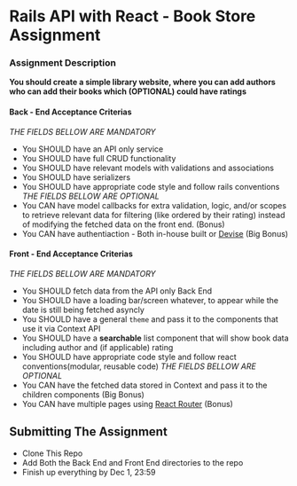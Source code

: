 # Rails API with React - Book Store Assignment

### Assignment Description

**You should create a simple library website, where you can add authors who can add their books which (OPTIONAL) could have ratings**

#### Back - End Acceptance Criterias

*THE FIELDS BELLOW ARE MANDATORY*
- You SHOULD have an API only service
- You SHOULD have full CRUD functionality
- You SHOULD have relevant models with validations and associations
- You SHOULD have serializers
- You SHOULD have appropriate code style and follow rails conventions
*THE FIELDS BELLOW ARE OPTIONAL*
- You CAN have model callbacks for extra validation, logic, and/or scopes to retrieve relevant data for filtering (like ordered by their rating) instead of modifying the fetched data on the front end. (Bonus)
- You CAN have authentiaction - Both in-house built or [Devise](https://github.com/plataformatec/devise) (Big Bonus)


#### Front - End Acceptance Criterias

*THE FIELDS BELLOW ARE MANDATORY*
- You SHOULD fetch data from the API only Back End
- You SHOULD have a loading bar/screen whatever, to appear while the date is still being fetched asyncly
- You SHOULD have a general `theme` and pass it to the components that use it via Context API
- You SHOULD have a **searchable** list component that will show book data including author and (if applicable) rating
- You SHOULD have appropriate code style and follow react conventions(modular, reusable code)
*THE FIELDS BELLOW ARE OPTIONAL*
- You CAN have the fetched data stored in Context and pass it to the children components (Big Bonus)
- You CAN have multiple pages using [React Router](https://github.com/ReactTraining/react-router) (Bonus)


## Submitting The Assignment
- Clone This Repo
- Add Both the Back End and Front End directories to the repo
- Finish up everything by Dec 1, 23:59
